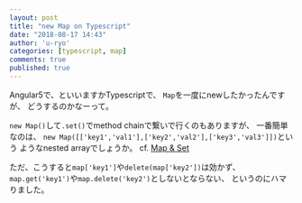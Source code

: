 ```yaml
---
layout: post
title: "new Map on Typescript"
date: "2018-08-17 14:43"
author: 'u-ryo'
categories: [typescript, map]
comments: true
published: true
---
```

Angular5で、といいますかTypescriptで、
`Map`を一度にnewしたかったんですが、
どうするのかなーって。

`new Map()`して`.set()`でmethod chainで繋いで行くのもありますが、
一番簡単なのは、
`new Map([['key1','val1'],['key2','val2'],['key3','val3']])`という
ようなnested arrayでしょうか。
cf. [Map & Set](https://codecraft.tv/courses/angular/es6-typescript/mapset/)

ただ、こうすると`map['key1']`や`delete(map['key2'])`は効かず、
`map.get('key1')`や`map.delete('key2')`としないとならない、
というのにハマりました。
